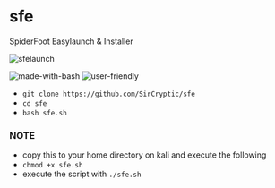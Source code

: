 # sfe
SpiderFoot Easylaunch &amp; Installer

![sfelaunch](https://user-images.githubusercontent.com/48811414/87256127-095e6900-c488-11ea-867f-736a7dad4258.png)



![made-with-bash](https://user-images.githubusercontent.com/48811414/86414182-29896d80-bcbb-11ea-9b0b-de6b57eb583d.png) ![user-friendly](https://user-images.githubusercontent.com/48811414/86414184-2a220400-bcbb-11ea-89a8-89890f2e3775.png)


- `git clone https://github.com/SirCryptic/sfe`
- `cd sfe`
- `bash sfe.sh`

### NOTE
- copy this to your home directory on kali and execute the following
- `chmod +x sfe.sh`
- execute the script with `./sfe.sh`
